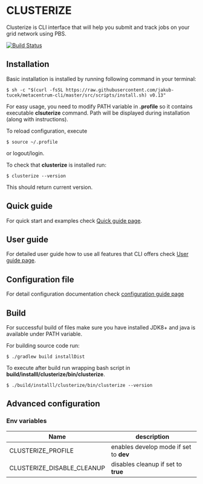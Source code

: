 # CLUSTERIZE

Clusterize is CLI interface that will help you submit and track jobs on your grid network using PBS.


[![Build Status](https://travis-ci.com/jakub-tucek/metacentrum-cli.svg?token=NqFVge8N1yh3apxFedae&branch=master)](https://travis-ci.com/jakub-tucek/metacentrum-cli)

## Installation

Basic installation is installed by running following command in your terminal:
```
$ sh -c "$(curl -fsSL https://raw.githubusercontent.com/jakub-tucek/metacentrum-cli/master/src/scripts/install.sh) v0.13"
```

For easy usage, you need to modify PATH variable in **.profile** so it contains executable **clsuterize** command. Path will
be displayed during installation (along with instructions).

To reload configuration, execute
```
$ source ~/.profile
```
or logout/login.

To check that **clusterize** is installed run:
```
$ clusterize --version
```
This should return current version.

## Quick guide

For quick start and examples check [Quick guide page](docs/QUICK_GUIDE.md).

## User guide

For detailed user guide how to use all features that CLI offers check
[User guide page](docs/USER_GUIDE.md).

## Configuration file

For detail configuration documentation check [configuration guide page](docs/CONFIGURATION.md)


## Build

For successful build of files make sure you have installed JDK8+ and java is available under PATH variable.

For building source code run:
```
$ ./gradlew build installDist
```

To execute after build run wrapping bash script in **build/installl/clusterize/bin/clusterize**.

```
$ ./build/installl/clusterize/bin/clusterize --version
```


## Advanced configuration
    
### Env variables


| Name | description |
| ---- | ----------- |
| CLUSTERIZE_PROFILE | enables develop mode if set to **dev** |
| CLUSTERIZE_DISABLE_CLEANUP | disables cleanup if set to **true** |

